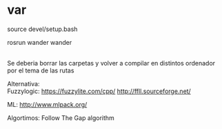 # var
source devel/setup.bash

rosrun wander wander



<br>
Se deberia borrar las carpetas y volver a compilar en distintos ordenador por el tema de las rutas

<br>

Alternativa: <br>
Fuzzylogic: https://fuzzylite.com/cpp/
http://ffll.sourceforge.net/

ML:
http://www.mlpack.org/

Algortimos:
Follow The Gap algorithm
